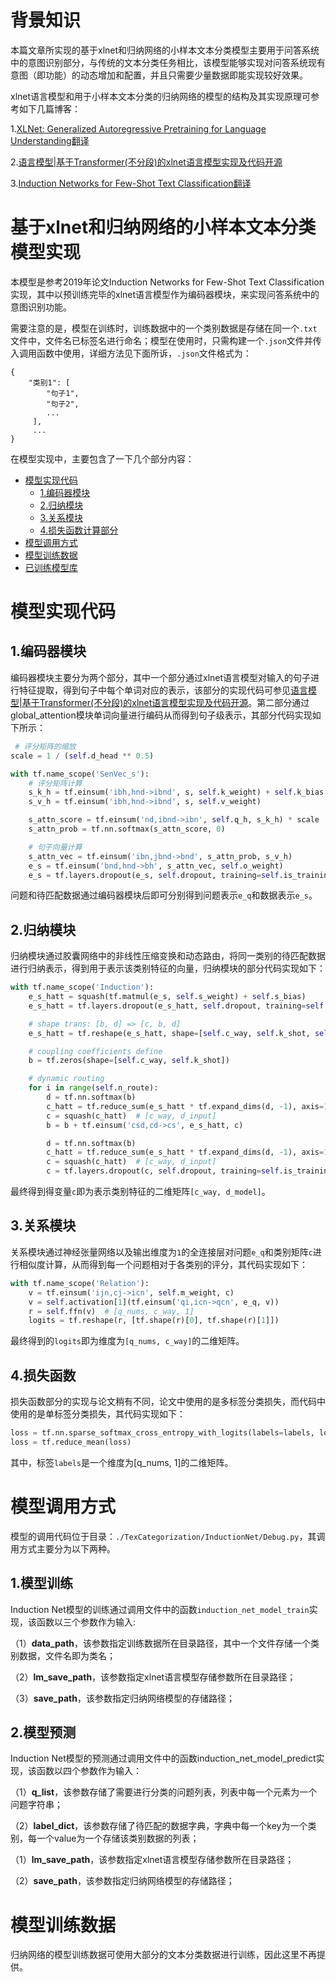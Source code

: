 # 背景知识
本篇文章所实现的基于xlnet和归纳网络的小样本文本分类模型主要用于问答系统中的意图识别部分，与传统的文本分类任务相比，该模型能够实现对问答系统现有意图（即功能）的动态增加和配置，并且只需要少量数据即能实现较好效果。

xlnet语言模型和用于小样本文本分类的归纳网络的模型的结构及其实现原理可参考如下几篇博客：

1.[XLNet: Generalized Autoregressive Pretraining for Language Understanding翻译](https://blog.csdn.net/qq_28385535/article/details/93608790)

2.[语言模型|基于Transformer(不分段)的xlnet语言模型实现及代码开源](https://blog.csdn.net/qq_28385535/article/details/103111740)

3.[Induction Networks for Few-Shot Text Classification翻译](https://blog.csdn.net/qq_28385535/article/details/102947493)

# 基于xlnet和归纳网络的小样本文本分类模型实现
本模型是参考2019年论文Induction Networks for Few-Shot Text Classification实现，其中以预训练完毕的xlnet语言模型作为编码器模块，来实现问答系统中的意图识别功能。

需要注意的是，模型在训练时，训练数据中的一个类别数据是存储在同一个`.txt`文件中，文件名已标签名进行命名；模型在使用时，只需构建一个`.json`文件并传入调用函数中使用，详细方法见下面所诉，`.json`文件格式为：

```
{
	"类别1": [
		"句子1",
		"句子2",
		...
	 ],
	 ...
}
```

在模型实现中，主要包含了一下几个部分内容：
* [模型实现代码](#模型实现代码)
  * [1.编码器模块](##1.编码器模块)
  * [2.归纳模块](##2.归纳模块)
  * [3.关系模块](##3.关系模块)
  * [4.损失函数计算部分](#4.损失函数计算部分)
* [模型调用方式](#模型调用方式)
* [模型训练数据](#模型训练数据)
* [已训练模型库](#已训练模型库)
# 模型实现代码
## 1.编码器模块
编码器模块主要分为两个部分，其中一个部分通过xlnet语言模型对输入的句子进行特征提取，得到句子中每个单词对应的表示，该部分的实现代码可参见[语言模型|基于Transformer(不分段)的xlnet语言模型实现及代码开源](https://blog.csdn.net/qq_28385535/article/details/103111740)。第二部分通过global_attention模块单词向量进行编码从而得到句子级表示，其部分代码实现如下所示：

```python
 # 评分矩阵的缩放
scale = 1 / (self.d_head ** 0.5)

with tf.name_scope('SenVec_s'):
	# 评分矩阵计算
	s_k_h = tf.einsum('ibh,hnd->ibnd', s, self.k_weight) + self.k_bias
	s_v_h = tf.einsum('ibh,hnd->ibnd', s, self.v_weight)

	s_attn_score = tf.einsum('nd,ibnd->ibn', self.q_h, s_k_h) * scale
	s_attn_prob = tf.nn.softmax(s_attn_score, 0)

	# 句子向量计算
	s_attn_vec = tf.einsum('ibn,jbnd->bnd', s_attn_prob, s_v_h)
	e_s = tf.einsum('bnd,hnd->bh', s_attn_vec, self.o_weight)
	e_s = tf.layers.dropout(e_s, self.dropout, training=self.is_training)
```
问题和待匹配数据通过编码器模块后即可分别得到问题表示`e_q`和数据表示`e_s`。
## 2.归纳模块
归纳模块通过胶囊网络中的非线性压缩变换和动态路由，将同一类别的待匹配数据进行归纳表示，得到用于表示该类别特征的向量，归纳模块的部分代码实现如下：

```python
with tf.name_scope('Induction'):
	e_s_hatt = squash(tf.matmul(e_s, self.s_weight) + self.s_bias)
	e_s_hatt = tf.layers.dropout(e_s_hatt, self.dropout, training=self.is_training)

	# shape trans: [b, d] => [c, b, d]
	e_s_hatt = tf.reshape(e_s_hatt, shape=[self.c_way, self.k_shot, self.d_input])

	# coupling coefficients define
	b = tf.zeros(shape=[self.c_way, self.k_shot])

	# dynamic routing
	for i in range(self.n_route):
		d = tf.nn.softmax(b)
		c_hatt = tf.reduce_sum(e_s_hatt * tf.expand_dims(d, -1), axis=1)
		c = squash(c_hatt)  # [c_way, d_input]
		b = b + tf.einsum('csd,cd->cs', e_s_hatt, c)

		d = tf.nn.softmax(b)
		c_hatt = tf.reduce_sum(e_s_hatt * tf.expand_dims(d, -1), axis=1)
		c = squash(c_hatt)  # [c_way, d_input]
		c = tf.layers.dropout(c, self.dropout, training=self.is_training)
```
最终得到得变量`c`即为表示类别特征的二维矩阵`[c_way, d_model]`。
## 3.关系模块
关系模块通过神经张量网络以及输出维度为`1`的全连接层对问题`e_q`和类别矩阵`c`进行相似度计算，从而得到每一个问题相对于各类别的评分，其代码实现如下：

```python
with tf.name_scope('Relation'):
	v = tf.einsum('ijn,cj->icn', self.m_weight, c)
	v = self.activation[1](tf.einsum('qi,icn->qcn', e_q, v))
	r = self.ffn(v)  # [q_nums, c_way, 1]
	logits = tf.reshape(r, [tf.shape(r)[0], tf.shape(r)[1]])
```
最终得到的`logits`即为维度为`[q_nums, c_way]`的二维矩阵。
## 4.损失函数
损失函数部分的实现与论文稍有不同，论文中使用的是多标签分类损失，而代码中使用的是单标签分类损失，其代码实现如下：

```python
loss = tf.nn.sparse_softmax_cross_entropy_with_logits(labels=labels, logits=logits)
loss = tf.reduce_mean(loss)
```
其中，标签`labels`是一个维度为[q_nums, 1]的二维矩阵。
# 模型调用方式
模型的调用代码位于目录：`./TexCategorization/InductionNet/Debug.py`，其调用方式主要分为以下两种。

## 1.模型训练
Induction Net模型的训练通过调用文件中的函数`induction_net_model_train`实现，该函数以三个参数作为输入:

（1）**data_path**，该参数指定训练数据所在目录路径，其中一个文件存储一个类别数据，文件名即为类名；

（2）**lm_save_path**，该参数指定xlnet语言模型存储参数所在目录路径；

（3）**save_path**，该参数指定归纳网络模型的存储路径；

## 2.模型预测
Induction Net模型的预测通过调用文件中的函数induction_net_model_predict实现，该函数以四个参数作为输入：

（1）**q_list**，该参数存储了需要进行分类的问题列表，列表中每一个元素为一个问题字符串；

（2）**label_dict**，该参数存储了待匹配的数据字典，字典中每一个key为一个类别，每一个value为一个存储该类别数据的列表；

（1）**lm_save_path**，该参数指定xlnet语言模型存储参数所在目录路径；

（2）**save_path**，该参数指定归纳网络模型的存储路径；
# 模型训练数据
归纳网络的模型训练数据可使用大部分的文本分类数据进行训练，因此这里不再提供。